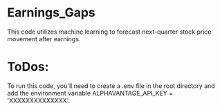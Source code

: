 # Earnings_Gaps
This code utilizes machine learning to forecast next-quarter stock price movement after earnings.

# ToDos:
To run this code, you'll need to create a .env file in the root directory and add the environment variable ALPHAVANTAGE_API_KEY = 'XXXXXXXXXXXXXX'.
